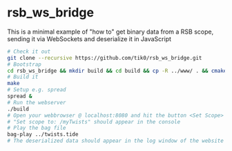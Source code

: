 # rsb_ws_bridge

This is a minimal example of "how to" get binary data from a RSB scope, sending it via WebSockets and deserialize it in JavaScript

```bash
# Check it out
git clone --recursive https://github.com/tik0/rsb_ws_bridge.git
# Bootstrap
cd rsb_ws_bridge && mkdir build && cd build && cp -R ../www/ . && cmake ..
# Build it
make
# Setup e.g. spread
spread &
# Run the webserver
./build
# Open your webbrowser @ localhost:8080 and hit the button <Set Scope>
# "Set scope to: /myTwists" should appear in the console
# Play the bag file
bag-play ../twists.tide
# The deserialized data should appear in the log window of the website
```
